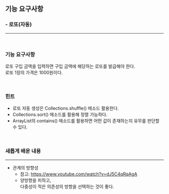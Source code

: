 ## 기능 요구사항
### - 로또(자동)
<hr />
<br />

### 기능 요구사항
로또 구입 금액을 입력하면 구입 금액에 해당하는 로또를 발급해야 한다. <br />
로또 1장의 가격은 1000원이다.

<br />

### 힌트
- 로또 자동 생성은 Collections.shuffle() 메소드 활용한다.
- Collections.sort() 메소드를 활용해 정렬 가능하다.
- ArrayList의 contains() 메소드를 활용하면 어떤 값이 존재하는지 유무를 판단할 수 있다.

<br />

### 새롭게 배운 내용
<hr />

- 관계의 방향성
  - 참고: https://www.youtube.com/watch?v=dJ5C4qRqAgA
  - 양방향을 피하고, <br /> 다중성이 적은 의존성의 방향을 선택하는 것이 좋다.